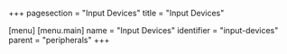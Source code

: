 +++
pagesection = "Input Devices"
title = "Input Devices"

[menu]
[menu.main]
		name = "Input Devices"
		identifier = "input-devices"
		parent = "peripherals"
+++